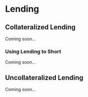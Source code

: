 # Lending

## Collateralized Lending

Coming soon...

### Using Lending to Short

Coming soon...

## Uncollateralized Lending

Coming soon...
